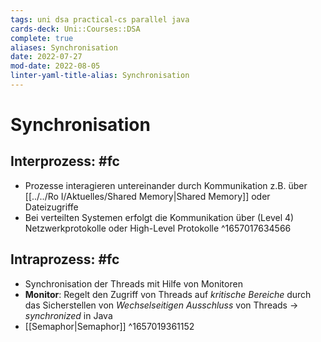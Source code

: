 ```yaml
---
tags: uni dsa practical-cs parallel java  
cards-deck: Uni::Courses::DSA
complete: true
aliases: Synchronisation
date: 2022-07-27
mod-date: 2022-08-05
linter-yaml-title-alias: Synchronisation
---
```


# Synchronisation

## Interprozess: #fc
- Prozesse interagieren untereinander durch Kommunikation z.B. über [[../../Ro I/Aktuelles/Shared Memory|Shared Memory]] oder Dateizugriffe
- Bei verteilten Systemen erfolgt die Kommunikation über (Level 4) Netzwerkprotokolle oder High-Level Protokolle
^1657017634566

## Intraprozess: #fc
- Synchronisation der Threads mit Hilfe von Monitoren
- **Monitor**: Regelt den Zugriff von Threads auf *kritische Bereiche* durch das Sicherstellen von *Wechselseitigen Ausschluss* von Threads
	-> *synchronized* in Java
- [[Semaphor|Semaphor]]
^1657019361152
